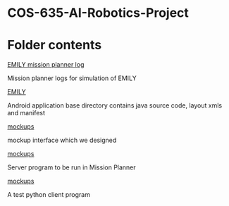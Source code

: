# COS-635-AI-Robotics-Project
<h1>Folder contents</h1>
<a href="EMILY mission planner log">EMILY mission planner log</a>
<p>Mission planner logs for simulation of EMILY</p>
<a href="./EMILY">EMILY</a>
<p>Android application base directory contains java source code, layout xmls and manifest</p>
<a href="./mockups">mockups</a>
<p>mockup interface which we designed</p>
<a href="./python_server.py">mockups</a>
<p>Server program to be run in Mission Planner</p>
<a href="./test_python_client.py">mockups</a>
<p>A test python client program</p>


